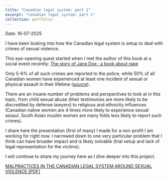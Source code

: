 ```yaml
---
title: "Canadian legal system: part 1"
excerpt: "Canadian legal system: part 1"
collection: portfolio
---
```


Date: 16-07-2025

I have been looking into how the Canadian legal system is setup to deal with crimes of sexual violence.

This eye-opening quest started when I met the author of this book at a social event recently: [The story of Jane Doe : a book about rape](https://www.torontopubliclibrary.ca/detail.jsp?Entt=RDM225940&R=225940)

Only 5-6% of all such crimes are reported to the police, while 50% of all Canadian women have experienced at least one incident of sexual or physical assault in their lifetime ([source](https://www150.statcan.gc.ca/n1/pub/85-002-x/2024001/article/00007-eng.htm)). 

There are an insane number of problems and perspectives to look at in this topic, from child sexual abuse (their testimonies are more likely to be discredited by defense lawyers) to religious and ethnicity influences (Canadian native women are 4 times more likely to experience sexual assaul. South Asian muslim women are many folds less likely to report such crimes).

I share here the presentation (first of many) I made for a non-profit I am working for right now. I narrowed down to one very particular problem that I think can have broader impact and is likely solvable (trial setup and lack of legal representation for the victims).

I will continue to share my journey here as I dive deeper into this project.

[MALPRACTICES IN THE CANADIAN LEGAL SYSTEM AROUND SEXUAL VIOLENCE [PDF]](http://AroosaIjaz.github.io/files/Session2_SMA.pdf)

